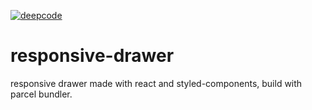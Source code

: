[![deepcode](https://www.deepcode.ai/api/gh/badge?key=eyJhbGciOiJIUzI1NiIsInR5cCI6IkpXVCJ9.eyJwbGF0Zm9ybTEiOiJnaCIsIm93bmVyMSI6Indmc2pyIiwicmVwbzEiOiJyZXNwb25zaXZlLWRyYXdlciIsImluY2x1ZGVMaW50IjpmYWxzZSwiYXV0aG9ySWQiOjIzMjM2LCJpYXQiOjE2MDI2Mzc3MTZ9.uMcDtKNrHTEhtzJY5d3GDvjWiPnnMgsnaa3-8007qRk)](https://www.deepcode.ai/app/gh/wfsjr/responsive-drawer/_/dashboard?utm_content=gh%2Fwfsjr%2Fresponsive-drawer)
# responsive-drawer
responsive drawer made with react and styled-components, build with parcel bundler.

